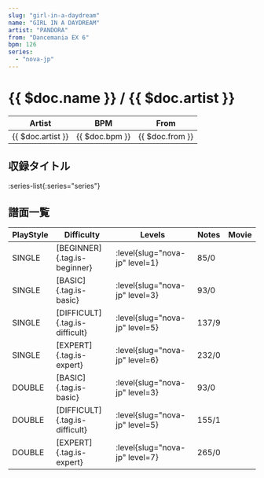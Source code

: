 ```yaml
---
slug: "girl-in-a-daydream"
name: "GIRL IN A DAYDREAM"
artist: "PANDORA"
from: "Dancemania EX 6"
bpm: 126
series:
  - "nova-jp"
---
```


# {{ $doc.name }} / {{ $doc.artist }}

|Artist|BPM|From|
|------|---|----|
|{{ $doc.artist }}|{{ $doc.bpm }}|{{ $doc.from }}|

## 収録タイトル

:series-list{:series="series"}

## 譜面一覧

|PlayStyle|Difficulty|Levels|Notes|Movie|
|---------|----------|------|-----|-----|
|SINGLE|[BEGINNER]{.tag.is-beginner}|:level{slug="nova-jp" level=1}|85/0||
|SINGLE|[BASIC]{.tag.is-basic}|:level{slug="nova-jp" level=3}|93/0||
|SINGLE|[DIFFICULT]{.tag.is-difficult}|:level{slug="nova-jp" level=5}|137/9||
|SINGLE|[EXPERT]{.tag.is-expert}|:level{slug="nova-jp" level=6}|232/0||
|DOUBLE|[BASIC]{.tag.is-basic}|:level{slug="nova-jp" level=3}|93/0||
|DOUBLE|[DIFFICULT]{.tag.is-difficult}|:level{slug="nova-jp" level=5}|155/1||
|DOUBLE|[EXPERT]{.tag.is-expert}|:level{slug="nova-jp" level=7}|265/0||
